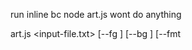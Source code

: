 run inline bc node art.js wont do anything

art.js <input-file.txt> [--fg <color>] [--bg <color>] [--fmt <style>] [--custom <ansi-code>] [--multi] [--pride fg|bg <flag>] [--pride-orient horiz|vert] [--end fade|triangle|saw]
